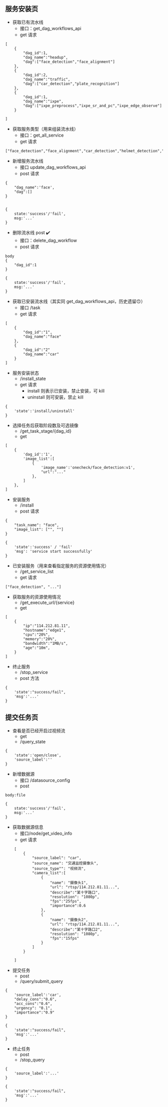 ## 服务安装页
- 获取已有流水线
	- 接口：get_dag_workflows_api 
	- get 请求
```
[
	{
		"dag_id":1,
		"dag_name":"headup",
		"dag":["face_detection","face_alignment"]
	},
	{
		"dag_id":2,
		"dag_name":"traffic",
		"dag":["car_detection","plate_recognition"]
	},
	{
		"dag_id":1,
		"dag_name":"ixpe",
		"dag":["ixpe_preprocess","ixpe_sr_and_pc","ixpe_edge_observe"]
	}
                
]
```

- 获取服务类型（用来组装流水线）
	- 接口：get_all_service
	- get 请求
```
["face_detection","face_alignment","car_detection","helmet_detection","ixpe_preprocess","ixpe_sr_and_pc","ixpe_edge_observe"]
```

- 新增服务流水线
	- 接口 update_dag_workflows_api
	- post 请求
```
{
	"dag_name":'face',
	"dag":[]
}


```

```
{
	state:'success'/'fail',
	msg:'...'
}
```

- 删除流水线  post ✔️
	- 接口：delete_dag_workflow
	- post 请求
```
body
{
	"dag_id":1
}
```

```
{
	state:'success'/'fail',
	msg:'...'
}
```


- 获取已安装流水线（其实同 get_dag_workflows_api，历史遗留🙃）
	- 接口 /task
	- get 请求
```
[
	{
		"dag_id":"1",
		"dag_name":"face"
	},
	{
		"dag_id":"2"
		"dag_name":"car"
	}
]
```

- 服务安装状态
	- /install_state
	- get 请求
		- install 则表示已安装，禁止安装，可 kill
		- uninstall 则可安装，禁止 kill
```
{
	'state':'install/uninstall'
}
```

- 选择任务后获取阶段数及可选镜像
	- /get_task_stage/{dag_id} 
	- get 
```
[
	{
		'dag_id':'1',
		'image_list':[
			{
				'image_name':'onecheck/face_detection:v1',
				"url":"..."
			},
		]
	},
]
```

- 安装服务
	- /install
	- post 请求
```
{
	"task_name": "face",
	"image_list": ["", ""]
}
```

```
{
	'state':'success' / 'fail'
	'msg': 'service start successfully'
}
```

- 已安装服务（用来查看指定服务的资源使用情况）
	- /get_service_list
	- get 请求
```
["face_detection", "..."]
```

- 获取服务的资源使用情况
	- /get_execute_url/{service}
	- get
```
[
	{
		"ip":"114.212.81.11",
		"hostname":"edge1",
		"cpu":"20%",
		"memory":"20%",
		"bandwidth":"1MB/s",
		"age":"10m",
	}
]
```

- 终止服务
	- /stop_service
	- post 方法
```
{
	'state':"success/fail",
	'msg':'...'
}
```
## 提交任务页
- 查看是否已经开启过视频流 
	- get 
	- /query_state
```
{
	'state':'open/close',
	'source_label':''
}
```

- 新增数据源
	- 接口 /datasource_config
	- post
```
body:file

{
	state:'success'/'fail',
	msg:'...'
}

```

- 获取数据源信息
	- 接口/node/get_video_info
	- get 请求
```
    [
        {
            "source_label": "car",
            "source_name": "交通监控摄像头",
            "source_type"": "视频流",
            "camera_list":[
                {
                    "name": "摄像头1",
                    "url": "rtsp/114.212.81.11...",
                    "describe":"某十字路口",
                    "resolution": "1080p",
                    "fps":"25fps",
                    "importance":0.6
                },
                {
                    "name": "摄像头2",
                    "url": "rtsp/114.212.81.11...",
                    "describe":"某十字路口2",
                    "resolution": "1080p",
                    "fps":"15fps"
                }
            ]
        }

    ]
```

- 提交任务 
	- post 
	- /query/submit_query
```
{
	'source_label':'car',
	"delay_cons":"0.6",
	"acc_cons":"0.6",
	"urgency": "0.1",
	"importance":"0.9"
}
```

```
{
	'state':"success/fail",
	'msg':'...'
}
```

- 终止任务 
	- post 
	- /stop_query
```
{
	'source_label':'...'
}
```

```
{
	'state':"success/fail",
	'msg':'...'
}
```